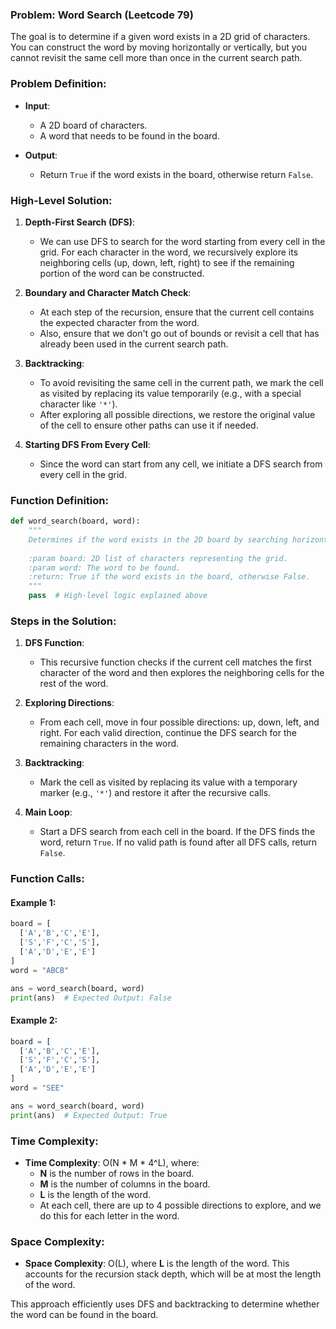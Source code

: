 ### Problem: Word Search (Leetcode 79)

The goal is to determine if a given word exists in a 2D grid of characters. You can construct the word by moving horizontally or vertically, but you cannot revisit the same cell more than once in the current search path.

### Problem Definition:
- **Input**:
  - A 2D board of characters.
  - A word that needs to be found in the board.
  
- **Output**:
  - Return `True` if the word exists in the board, otherwise return `False`.

### High-Level Solution:

1. **Depth-First Search (DFS)**:
   - We can use DFS to search for the word starting from every cell in the grid. For each character in the word, we recursively explore its neighboring cells (up, down, left, right) to see if the remaining portion of the word can be constructed.

2. **Boundary and Character Match Check**:
   - At each step of the recursion, ensure that the current cell contains the expected character from the word.
   - Also, ensure that we don't go out of bounds or revisit a cell that has already been used in the current search path.

3. **Backtracking**:
   - To avoid revisiting the same cell in the current path, we mark the cell as visited by replacing its value temporarily (e.g., with a special character like `'*'`).
   - After exploring all possible directions, we restore the original value of the cell to ensure other paths can use it if needed.

4. **Starting DFS From Every Cell**:
   - Since the word can start from any cell, we initiate a DFS search from every cell in the grid.

### Function Definition:

```python
def word_search(board, word):
    """
    Determines if the word exists in the 2D board by searching horizontally or vertically.
    
    :param board: 2D list of characters representing the grid.
    :param word: The word to be found.
    :return: True if the word exists in the board, otherwise False.
    """
    pass  # High-level logic explained above
```

### Steps in the Solution:

1. **DFS Function**:
   - This recursive function checks if the current cell matches the first character of the word and then explores the neighboring cells for the rest of the word.

2. **Exploring Directions**:
   - From each cell, move in four possible directions: up, down, left, and right. For each valid direction, continue the DFS search for the remaining characters in the word.

3. **Backtracking**:
   - Mark the cell as visited by replacing its value with a temporary marker (e.g., `'*'`) and restore it after the recursive calls.

4. **Main Loop**:
   - Start a DFS search from each cell in the board. If the DFS finds the word, return `True`. If no valid path is found after all DFS calls, return `False`.

### Function Calls:

#### Example 1:
```python
board = [
  ['A','B','C','E'],
  ['S','F','C','S'],
  ['A','D','E','E']
]
word = "ABCB"

ans = word_search(board, word)
print(ans)  # Expected Output: False
```

#### Example 2:
```python
board = [
  ['A','B','C','E'],
  ['S','F','C','S'],
  ['A','D','E','E']
]
word = "SEE"

ans = word_search(board, word)
print(ans)  # Expected Output: True
```

### Time Complexity:
- **Time Complexity**: O(N * M * 4^L), where:
  - **N** is the number of rows in the board.
  - **M** is the number of columns in the board.
  - **L** is the length of the word.
  - At each cell, there are up to 4 possible directions to explore, and we do this for each letter in the word.

### Space Complexity:
- **Space Complexity**: O(L), where **L** is the length of the word. This accounts for the recursion stack depth, which will be at most the length of the word.

This approach efficiently uses DFS and backtracking to determine whether the word can be found in the board.
